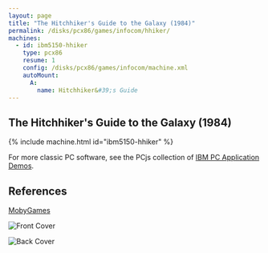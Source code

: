 ```yaml
---
layout: page
title: "The Hitchhiker's Guide to the Galaxy (1984)"
permalink: /disks/pcx86/games/infocom/hhiker/
machines:
  - id: ibm5150-hhiker
    type: pcx86
    resume: 1
    config: /disks/pcx86/games/infocom/machine.xml
    autoMount:
      A:
        name: Hitchhiker&#39;s Guide
---
```


The Hitchhiker's Guide to the Galaxy (1984)
-------------------------------------------

{% include machine.html id="ibm5150-hhiker" %}

For more classic PC software, see the PCjs collection of [IBM PC Application Demos](/apps/pcx86/).

References
----------

[MobyGames](https://www.mobygames.com/game/hitchhikers-guide-to-the-galaxy)

![Front Cover](https://www.mobygames.com/images/covers/l/25-the-hitchhiker-s-guide-to-the-galaxy-dos-front-cover.jpg)

![Back Cover](https://www.mobygames.com/images/covers/l/77-the-hitchhiker-s-guide-to-the-galaxy-dos-back-cover.jpg)
